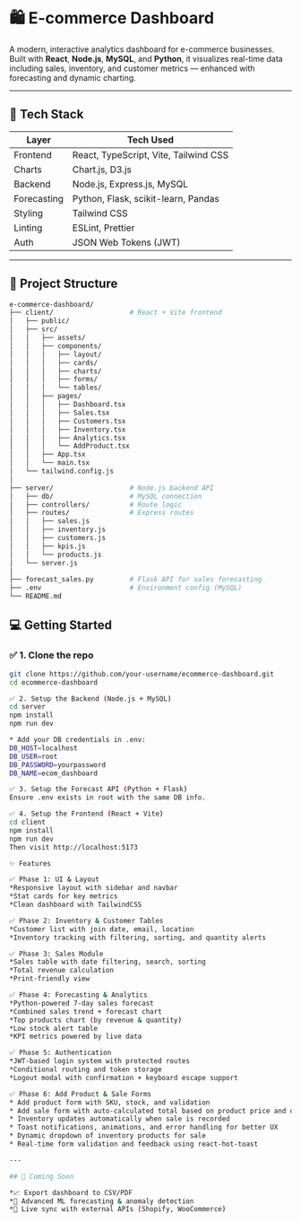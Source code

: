 # 🛍️ E-commerce Dashboard

A modern, interactive analytics dashboard for e-commerce businesses. Built with **React**, **Node.js**, **MySQL**, and **Python**, it visualizes real-time data including sales, inventory, and customer metrics — enhanced with forecasting and dynamic charting.

---

## 🚀 Tech Stack

| Layer       | Tech Used                                 |
|-------------|--------------------------------------------|
| Frontend    | React, TypeScript, Vite, Tailwind CSS      |
| Charts      | Chart.js, D3.js                            |
| Backend     | Node.js, Express.js, MySQL                 |
| Forecasting | Python, Flask, scikit-learn, Pandas        |
| Styling     | Tailwind CSS                               |
| Linting     | ESLint, Prettier                           |
| Auth        | JSON Web Tokens (JWT)                      |

---

## 📁 Project Structure

```bash
e-commerce-dashboard/
├── client/                   # React + Vite frontend
│   ├── public/
│   ├── src/
│   │   ├── assets/
│   │   ├── components/
│   │   │   ├── layout/
│   │   │   ├── cards/
│   │   │   ├── charts/
│   │   │   ├── forms/
│   │   │   └── tables/
│   │   ├── pages/
│   │   │   ├── Dashboard.tsx
│   │   │   ├── Sales.tsx
│   │   │   ├── Customers.tsx
│   │   │   ├── Inventory.tsx
│   │   │   ├── Analytics.tsx
│   │   │   └── AddProduct.tsx
│   │   ├── App.tsx
│   │   └── main.tsx
│   └── tailwind.config.js
│
├── server/                   # Node.js backend API
│   ├── db/                   # MySQL connection
│   ├── controllers/          # Route logic
│   ├── routes/               # Express routes
│   │   ├── sales.js
│   │   ├── inventory.js
│   │   ├── customers.js
│   │   ├── kpis.js
│   │   └── products.js
│   └── server.js
│
├── forecast_sales.py         # Flask API for sales forecasting
├── .env                      # Environment config (MySQL)
└── README.md
```

## 💻 Getting Started

### ✅ 1. Clone the repo

```bash
git clone https://github.com/your-username/ecommerce-dashboard.git
cd ecommerce-dashboard

✅ 2. Setup the Backend (Node.js + MySQL)
cd server
npm install
npm run dev

* Add your DB credentials in .env:
DB_HOST=localhost
DB_USER=root
DB_PASSWORD=yourpassword
DB_NAME=ecom_dashboard

✅ 3. Setup the Forecast API (Python + Flask)
Ensure .env exists in root with the same DB info.

✅ 4. Setup the Frontend (React + Vite)
cd client
npm install
npm run dev
Then visit http://localhost:5173

✨ Features

✅ Phase 1: UI & Layout
*Responsive layout with sidebar and navbar
*Stat cards for key metrics
*Clean dashboard with TailwindCSS

✅ Phase 2: Inventory & Customer Tables
*Customer list with join date, email, location
*Inventory tracking with filtering, sorting, and quantity alerts

✅ Phase 3: Sales Module
*Sales table with date filtering, search, sorting
*Total revenue calculation
*Print-friendly view

✅ Phase 4: Forecasting & Analytics
*Python-powered 7-day sales forecast
*Combined sales trend + forecast chart
*Top products chart (by revenue & quantity)
*Low stock alert table
*KPI metrics powered by live data

✅ Phase 5: Authentication
*JWT-based login system with protected routes
*Conditional routing and token storage
*Logout modal with confirmation + keyboard escape support

✅ Phase 6: Add Product & Sale Forms
* Add product form with SKU, stock, and validation
* Add sale form with auto-calculated total based on product price and quantity
* Inventory updates automatically when sale is recorded
* Toast notifications, animations, and error handling for better UX
* Dynamic dropdown of inventory products for sale
* Real-time form validation and feedback using react-hot-toast

---

## 🧠 Coming Soon

*📈 Export dashboard to CSV/PDF
*🤖 Advanced ML forecasting & anomaly detection
*🔄 Live sync with external APIs (Shopify, WooCommerce)
